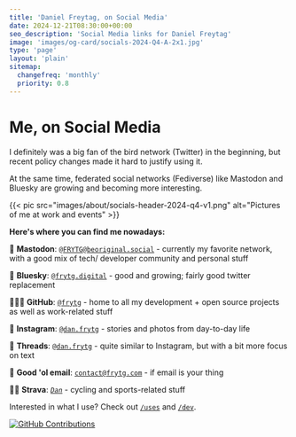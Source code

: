 ```yaml
---
title: 'Daniel Freytag, on Social Media'
date: 2024-12-21T08:30:00+00:00
seo_description: 'Social Media links for Daniel Freytag'
image: 'images/og-card/socials-2024-Q4-A-2x1.jpg'
type: 'page'
layout: 'plain'
sitemap:
  changefreq: 'monthly'
  priority: 0.8
---
```


# Me, on Social Media

I definitely was a big fan of the bird network (Twitter) in the beginning, but recent policy changes made it hard to justify using it.

At the same time, federated social networks (Fediverse) like Mastodon and Bluesky are growing and becoming more interesting.

{{< pic src="images/about/socials-header-2024-q4-v1.png" alt="Pictures of me at work and events" >}}

**Here's where you can find me nowadays:**

🐘 **Mastodon**: [`@FRYTG@beoriginal.social`](https://beoriginal.social/@FRYTG) - currently my favorite network, with a good mix of tech/ developer community and personal stuff

🦋 **Bluesky**: [`@frytg.digital`](https://bsky.app/profile/frytg.digital) - good and growing; fairly good twitter replacement

👨🏼‍💻 **GitHub**: [`@frytg`](https://github.com/frytg) - home to all my development + open source projects as well as work-related stuff

📸 **Instagram**: [`@dan.frytg`](https://www.instagram.com/dan.frytg) - stories and photos from day-to-day life

💬 **Threads**: [`@dan.frytg`](https://www.threads.net/@dan.frytg/) - quite similar to Instagram, but with a bit more focus on text

💌 **Good 'ol email**: [`contact@frytg.com`](mailto:contact@frytg.com) - if email is your thing

🚴🏼 **Strava**: [_`Dan`_](https://www.strava.com/athletes/7693180) - cycling and sports-related stuff

Interested in what I use? Check out [`/uses`](/uses) and [`/dev`](/dev).

[![GitHub Contributions](https://githubchart-rust.deno.dev/frytg/dark)](https://github.com/FRYTG)
